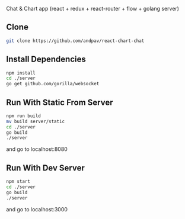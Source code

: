 Chat & Chart app (react + redux + react-router + flow + golang server)

## Clone
```bash
git clone https://github.com/andpav/react-chart-chat
```

## Install Dependencies
```bash
npm install
cd ./server
go get github.com/gorilla/websocket
```

## Run With Static From Server
```bash
npm run build
mv build server/static
cd ./server
go build
./server
```
and go to localhost:8080

## Run With Dev Server
```bash
npm start
cd ./server
go build
./server

```
and go to localhost:3000
